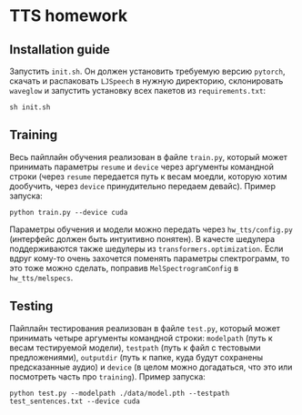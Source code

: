 # TTS homework

## Installation guide

Запустить `init.sh`. Он должен установить требуемую версию `pytorch`, скачать и распаковать `LJSpeech` в нужную директорию, склонировать `waveglow` и запустить установку всех пакетов из `requirements.txt`:

```shell
sh init.sh
```

## Training

Весь пайплайн обучения реализован в файле `train.py`, который может принимать параметры `resume` и `device` через аргументы командной строки (через `resume` передается путь к весам моедли, которую хотим дообучить, через `device` принудительно передаем девайс). Пример запуска:

```shell
python train.py --device cuda
```

Параметры обучения и модели можно передать через `hw_tts/config.py` (интерфейс должен быть интуитивно понятен). В качесте шедулера поддерживаются также шедулеры из `transformers.optimization`. Если вдруг кому-то очень захочется поменять параметры спектрограмм, то это тоже можно сделать, поправив `MelSpectrogramConfig` в `hw_tts/melspecs`.

## Testing

Пайплайн тестирования реализован в файле `test.py`, который может принимать четыре аргументы командной строки: `modelpath` (путь к весам тестируемой модели), `testpath` (путь к файл с тестовыми предложениями), `outputdir` (путь к папке, куда будут сохранены предсказанные аудио) и `device` (в целом можно догадаться, что это или посмотреть часть про `training`). Пример запуска:

```shell
python test.py --modelpath ./data/model.pth --testpath test_sentences.txt --device cuda
```
